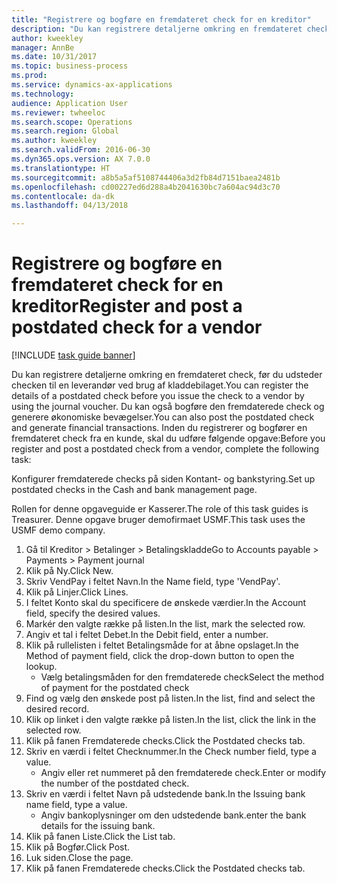 ```yaml
--- 
title: "Registrere og bogføre en fremdateret check for en kreditor"
description: "Du kan registrere detaljerne omkring en fremdateret check, før du udsteder checken til en leverandør ved brug af kladdebilaget."
author: kweekley
manager: AnnBe
ms.date: 10/31/2017
ms.topic: business-process
ms.prod: 
ms.service: dynamics-ax-applications
ms.technology: 
audience: Application User
ms.reviewer: twheeloc
ms.search.scope: Operations
ms.search.region: Global
ms.author: kweekley
ms.search.validFrom: 2016-06-30
ms.dyn365.ops.version: AX 7.0.0
ms.translationtype: HT
ms.sourcegitcommit: a8b5a5af5108744406a3d2fb84d7151baea2481b
ms.openlocfilehash: cd00227ed6d288a4b2041630bc7a604ac94d3c70
ms.contentlocale: da-dk
ms.lasthandoff: 04/13/2018

---
```

# <a name="register-and-post-a-postdated-check-for-a-vendor"></a><span data-ttu-id="0de0d-103">Registrere og bogføre en fremdateret check for en kreditor</span><span class="sxs-lookup"><span data-stu-id="0de0d-103">Register and post a postdated check for a vendor</span></span>

[!INCLUDE [task guide banner](../../includes/task-guide-banner.md)]

<span data-ttu-id="0de0d-104">Du kan registrere detaljerne omkring en fremdateret check, før du udsteder checken til en leverandør ved brug af kladdebilaget.</span><span class="sxs-lookup"><span data-stu-id="0de0d-104">You can register the details of a postdated check before you issue the check to a vendor by using the journal voucher.</span></span> <span data-ttu-id="0de0d-105">Du kan også bogføre den fremdaterede check og generere økonomiske bevægelser.</span><span class="sxs-lookup"><span data-stu-id="0de0d-105">You can also post the postdated check and generate financial transactions.</span></span> <span data-ttu-id="0de0d-106">Inden du registrerer og bogfører en fremdateret check fra en kunde, skal du udføre følgende opgave:</span><span class="sxs-lookup"><span data-stu-id="0de0d-106">Before you register and post a postdated check from a vendor, complete the following task:</span></span> 

<span data-ttu-id="0de0d-107">Konfigurer fremdaterede checks på siden Kontant- og bankstyring.</span><span class="sxs-lookup"><span data-stu-id="0de0d-107">Set up postdated checks in the Cash and bank management page.</span></span> 



<span data-ttu-id="0de0d-108">Rollen for denne opgaveguide er Kasserer.</span><span class="sxs-lookup"><span data-stu-id="0de0d-108">The role of this task guides is Treasurer.</span></span> <span data-ttu-id="0de0d-109">Denne opgave bruger demofirmaet USMF.</span><span class="sxs-lookup"><span data-stu-id="0de0d-109">This task uses the USMF demo company.</span></span>

1. <span data-ttu-id="0de0d-110">Gå til Kreditor > Betalinger > Betalingskladde</span><span class="sxs-lookup"><span data-stu-id="0de0d-110">Go to Accounts payable > Payments > Payment journal</span></span>
2. <span data-ttu-id="0de0d-111">Klik på Ny.</span><span class="sxs-lookup"><span data-stu-id="0de0d-111">Click New.</span></span>
3. <span data-ttu-id="0de0d-112">Skriv VendPay i feltet Navn.</span><span class="sxs-lookup"><span data-stu-id="0de0d-112">In the Name field, type 'VendPay'.</span></span>
4. <span data-ttu-id="0de0d-113">Klik på Linjer.</span><span class="sxs-lookup"><span data-stu-id="0de0d-113">Click Lines.</span></span>
5. <span data-ttu-id="0de0d-114">I feltet Konto skal du specificere de ønskede værdier.</span><span class="sxs-lookup"><span data-stu-id="0de0d-114">In the Account field, specify the desired values.</span></span>
6. <span data-ttu-id="0de0d-115">Markér den valgte række på listen.</span><span class="sxs-lookup"><span data-stu-id="0de0d-115">In the list, mark the selected row.</span></span>
7. <span data-ttu-id="0de0d-116">Angiv et tal i feltet Debet.</span><span class="sxs-lookup"><span data-stu-id="0de0d-116">In the Debit field, enter a number.</span></span>
8. <span data-ttu-id="0de0d-117">Klik på rullelisten i feltet Betalingsmåde for at åbne opslaget.</span><span class="sxs-lookup"><span data-stu-id="0de0d-117">In the Method of payment field, click the drop-down button to open the lookup.</span></span>
    * <span data-ttu-id="0de0d-118">Vælg betalingsmåden for den fremdaterede check</span><span class="sxs-lookup"><span data-stu-id="0de0d-118">Select the method of payment for the postdated check</span></span>  
9. <span data-ttu-id="0de0d-119">Find og vælg den ønskede post på listen.</span><span class="sxs-lookup"><span data-stu-id="0de0d-119">In the list, find and select the desired record.</span></span>
10. <span data-ttu-id="0de0d-120">Klik op linket i den valgte række på listen.</span><span class="sxs-lookup"><span data-stu-id="0de0d-120">In the list, click the link in the selected row.</span></span>
11. <span data-ttu-id="0de0d-121">Klik på fanen Fremdaterede checks.</span><span class="sxs-lookup"><span data-stu-id="0de0d-121">Click the Postdated checks tab.</span></span>
12. <span data-ttu-id="0de0d-122">Skriv en værdi i feltet Checknummer.</span><span class="sxs-lookup"><span data-stu-id="0de0d-122">In the Check number field, type a value.</span></span>
    * <span data-ttu-id="0de0d-123">Angiv eller ret nummeret på den fremdaterede check.</span><span class="sxs-lookup"><span data-stu-id="0de0d-123">Enter or modify the number of the postdated check.</span></span>  
13. <span data-ttu-id="0de0d-124">Skriv en værdi i feltet Navn på udstedende bank.</span><span class="sxs-lookup"><span data-stu-id="0de0d-124">In the Issuing bank name field, type a value.</span></span>
    * <span data-ttu-id="0de0d-125">Angiv bankoplysninger om den udstedende bank.</span><span class="sxs-lookup"><span data-stu-id="0de0d-125">enter the bank details for the issuing bank.</span></span>  
14. <span data-ttu-id="0de0d-126">Klik på fanen Liste.</span><span class="sxs-lookup"><span data-stu-id="0de0d-126">Click the List tab.</span></span>
15. <span data-ttu-id="0de0d-127">Klik på Bogfør.</span><span class="sxs-lookup"><span data-stu-id="0de0d-127">Click Post.</span></span>
16. <span data-ttu-id="0de0d-128">Luk siden.</span><span class="sxs-lookup"><span data-stu-id="0de0d-128">Close the page.</span></span>
17. <span data-ttu-id="0de0d-129">Klik på fanen Fremdaterede checks.</span><span class="sxs-lookup"><span data-stu-id="0de0d-129">Click the Postdated checks tab.</span></span>


